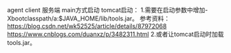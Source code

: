 agent client 服务端 
main方式启动
tomcat启动：
1.需要在启动参数中增加-Xbootclasspath/a:$JAVA_HOME/lib/tools.jar。
参考资料：
https://blog.csdn.net/wk52525/article/details/87972068
https://www.cnblogs.com/duanxz/p/3482311.html
2.或者让tomcat启动时加载tools.jar。


